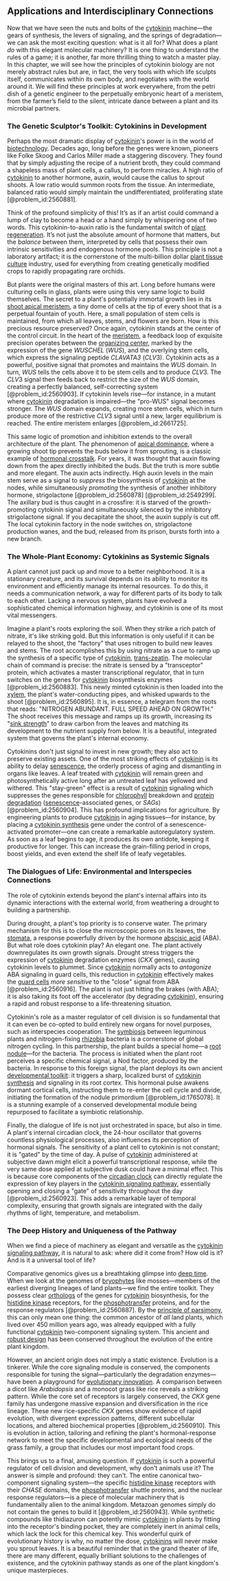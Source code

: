 ## Applications and Interdisciplinary Connections

Now that we have seen the nuts and bolts of the [cytokinin](@article_id:190638) machine—the gears of synthesis, the levers of signaling, and the springs of degradation—we can ask the most exciting question: what is it all for? What does a plant *do* with this elegant molecular machinery? It is one thing to understand the rules of a game; it is another, far more thrilling thing to watch a master play. In this chapter, we will see how the principles of cytokinin biology are not merely abstract rules but are, in fact, the very tools with which life sculpts itself, communicates within its own body, and negotiates with the world around it. We will find these principles at work everywhere, from the petri dish of a genetic engineer to the perpetually embryonic heart of a meristem, from the farmer’s field to the silent, intricate dance between a plant and its microbial partners.

### The Genetic Sculptor's Toolkit: Cytokinins in Development

Perhaps the most dramatic display of [cytokinin](@article_id:190638)'s power is in the world of [biotechnology](@article_id:140571). Decades ago, long before the genes were known, pioneers like Folke Skoog and Carlos Miller made a staggering discovery. They found that by simply adjusting the recipe of a nutrient broth, they could command a shapeless mass of plant cells, a callus, to perform miracles. A high ratio of [cytokinin](@article_id:190638) to another hormone, auxin, would cause the callus to sprout shoots. A low ratio would summon roots from the tissue. An intermediate, balanced ratio would simply maintain the undifferentiated, proliferating state [@problem_id:2560881].

Think of the profound simplicity of this! It’s as if an artist could command a lump of clay to become a head or a hand simply by whispering one of two words. This cytokinin-to-auxin ratio is the fundamental switch of [plant regeneration](@article_id:170889). It’s not just the absolute amount of hormone that matters, but the *balance* between them, interpreted by cells that possess their own intrinsic sensitivities and endogenous hormone pools. This principle is not a laboratory artifact; it is the cornerstone of the multi-billion dollar [plant tissue culture](@article_id:152642) industry, used for everything from creating genetically modified crops to rapidly propagating rare orchids.

But plants were the original masters of this art. Long before humans were culturing cells in glass, plants were using this very same logic to build themselves. The secret to a plant's potentially immortal growth lies in its [shoot apical meristem](@article_id:167513), a tiny dome of cells at the tip of every shoot that is a perpetual fountain of youth. Here, a small population of stem cells is maintained, from which all leaves, stems, and flowers are born. How is this precious resource preserved? Once again, cytokinin stands at the center of the control circuit. In the heart of the [meristem](@article_id:175629), a feedback loop of exquisite precision operates between the [organizing center](@article_id:271366), marked by the expression of the gene *WUSCHEL* ($WUS$), and the overlying stem cells, which express the signaling peptide *CLAVATA3* ($CLV3$). Cytokinin acts as a powerful, positive signal that promotes and maintains the *WUS* domain. In turn, $WUS$ tells the cells above it to be stem cells and to produce $CLV3$. The $CLV3$ signal then feeds back to restrict the size of the *WUS* domain, creating a perfectly balanced, self-correcting system [@problem_id:2560903]. If cytokinin levels rise—for instance, in a mutant where [cytokinin](@article_id:190638) degradation is impaired—the "pro-WUS" signal becomes stronger. The $WUS$ domain expands, creating more stem cells, which in turn produce more of the restrictive $CLV3$ signal until a new, larger equilibrium is reached. The entire meristem enlarges [@problem_id:2661725].

This same logic of promotion and inhibition extends to the overall architecture of the plant. The phenomenon of [apical dominance](@article_id:148587), where a growing shoot tip prevents the buds below it from sprouting, is a classic example of [hormonal crosstalk](@article_id:165609). For years, it was thought that auxin flowing down from the apex directly inhibited the buds. But the truth is more subtle and more elegant. The auxin acts indirectly. High auxin levels in the main stem serve as a signal to *suppress* the biosynthesis of [cytokinin](@article_id:190638) at the nodes, while simultaneously *promoting* the synthesis of another inhibitory hormone, strigolactone [@problem_id:2560878] [@problem_id:2549299]. The axillary bud is thus caught in a crossfire: it is starved of the growth-promoting cytokinin signal and simultaneously silenced by the inhibitory strigolactone signal. If you decapitate the shoot, the auxin supply is cut off. The local cytokinin factory in the node switches on, strigolactone production wanes, and the bud, released from its prison, bursts forth into a new branch.

### The Whole-Plant Economy: Cytokinins as Systemic Signals

A plant cannot just pack up and move to a better neighborhood. It is a stationary creature, and its survival depends on its ability to monitor its environment and efficiently manage its internal resources. To do this, it needs a communication network, a way for different parts of its body to talk to each other. Lacking a nervous system, plants have evolved a sophisticated chemical information highway, and cytokinin is one of its most vital messengers.

Imagine a plant's roots exploring the soil. When they strike a rich patch of nitrate, it's like striking gold. But this information is only useful if it can be relayed to the shoot, the "factory" that uses nitrogen to build new leaves and stems. The root accomplishes this by using nitrate as a cue to ramp up the synthesis of a specific type of [cytokinin](@article_id:190638), [trans-zeatin](@article_id:178084). The molecular chain of command is precise: the nitrate is sensed by a "transceptor" protein, which activates a master transcriptional regulator, that in turn switches on the genes for [cytokinin](@article_id:190638) biosynthesis enzymes [@problem_id:2560883]. This newly minted cytokinin is then loaded into the [xylem](@article_id:141125), the plant's water-conducting pipes, and whisked upwards to the shoot [@problem_id:2560895]. It is, in essence, a telegram from the roots that reads: "NITROGEN ABUNDANT. FULL SPEED AHEAD ON GROWTH." The shoot receives this message and ramps up its growth, increasing its "[sink strength](@article_id:176023)" to draw carbon from the leaves and matching its development to the nutrient supply from below. It is a beautiful, integrated system that governs the plant's internal economy.

Cytokinins don't just signal to invest in new growth; they also act to preserve existing assets. One of the most striking effects of [cytokinin](@article_id:190638) is its ability to delay [senescence](@article_id:147680), the orderly process of aging and dismantling in organs like leaves. A leaf treated with [cytokinin](@article_id:190638) will remain green and photosynthetically active long after an untreated leaf has yellowed and withered. This "stay-green" effect is a result of [cytokinin](@article_id:190638) signaling which suppresses the genes responsible for [chlorophyll](@article_id:143203) breakdown and [protein degradation](@article_id:187389) ([senescence](@article_id:147680)-associated genes, or *SAGs*) [@problem_id:2560904]. This has profound implications for agriculture. By engineering plants to produce [cytokinin](@article_id:190638) in aging tissues—for instance, by placing a [cytokinin synthesis](@article_id:169931) gene under the control of a senescence-activated promoter—one can create a remarkable autoregulatory system. As soon as a leaf begins to age, it produces its own antidote, keeping it productive for longer. This can increase the grain-filling period in crops, boost yields, and even extend the shelf life of leafy vegetables.

### The Dialogues of Life: Environmental and Interspecies Connections

The role of cytokinin extends beyond the plant's internal affairs into its dynamic interactions with the external world, from weathering a drought to building a partnership.

During drought, a plant's top priority is to conserve water. The primary mechanism for this is to close the microscopic pores on its leaves, the [stomata](@article_id:144521), a response powerfully driven by the hormone [abscisic acid](@article_id:149446) (ABA). But what role does cytokinin play? An elegant one. The plant actively downregulates its own growth signals. Drought stress triggers the expression of [cytokinin](@article_id:190638) degradation enzymes (*CKX* genes), causing cytokinin levels to plummet. Since [cytokinin](@article_id:190638) normally acts to *antagonize* ABA signaling in guard cells, this reduction in [cytokinin](@article_id:190638) effectively makes the [guard cells](@article_id:149117) *more sensitive* to the "close" signal from ABA [@problem_id:2560916]. The plant is not just hitting the brakes (with ABA); it is also taking its foot off the accelerator (by degrading [cytokinin](@article_id:190638)), ensuring a rapid and robust response to a life-threatening situation.

Cytokinin's role as a master regulator of cell division is so fundamental that it can even be co-opted to build entirely new organs for novel purposes, such as interspecies cooperation. The [symbiosis](@article_id:141985) between leguminous plants and nitrogen-fixing [rhizobia](@article_id:151424) bacteria is a cornerstone of global nitrogen cycling. In this partnership, the plant builds a special home—a [root nodule](@article_id:175066)—for the bacteria. The process is initiated when the plant root perceives a specific chemical signal, a Nod factor, produced by the bacteria. In response to this foreign signal, the plant deploys its own ancient [developmental toolkit](@article_id:190445): it triggers a sharp, localized burst of [cytokinin synthesis](@article_id:169931) and signaling in its root cortex. This hormonal pulse awakens dormant cortical cells, instructing them to re-enter the cell cycle and divide, initiating the formation of the nodule primordium [@problem_id:1765078]. It is a stunning example of a conserved developmental module being repurposed to facilitate a symbiotic relationship.

Finally, the dialogue of life is not just orchestrated in space, but also in time. A plant's internal circadian clock, the 24-hour oscillator that governs countless physiological processes, also influences its perception of hormonal signals. The sensitivity of a plant cell to cytokinin is not constant; it is "gated" by the time of day. A pulse of [cytokinin](@article_id:190638) administered at subjective dawn might elicit a powerful transcriptional response, while the very same dose applied at subjective dusk could have a minimal effect. This is because core components of the [circadian clock](@article_id:172923) can directly regulate the expression of key players in the [cytokinin signaling pathway](@article_id:166059), essentially opening and closing a "gate" of sensitivity throughout the day [@problem_id:2560923]. This adds a remarkable layer of temporal complexity, ensuring that growth signals are integrated with the daily rhythms of light, temperature, and metabolism.

### The Deep History and Uniqueness of the Pathway

When we find a piece of machinery as elegant and versatile as the [cytokinin signaling pathway](@article_id:166059), it is natural to ask: where did it come from? How old is it? And is it a universal tool of life?

Comparative genomics gives us a breathtaking glimpse into [deep time](@article_id:174645). When we look at the genomes of [bryophytes](@article_id:140346) like mosses—members of the earliest diverging lineages of land plants—we find the entire toolkit. They possess clear [orthologs](@article_id:269020) of the genes for [cytokinin](@article_id:190638) biosynthesis, for the [histidine kinase](@article_id:201365) receptors, for the [phosphotransfer](@article_id:166068) proteins, and for the response regulators [@problem_id:2560887]. By the [principle of parsimony](@article_id:142359), this can only mean one thing: the common ancestor of *all* land plants, which lived over 450 million years ago, was already equipped with a fully functional [cytokinin](@article_id:190638) two-component signaling system. This ancient and [robust design](@article_id:268948) has been conserved throughout the evolution of the entire plant kingdom.

However, an ancient origin does not imply a static existence. Evolution is a tinkerer. While the core signaling module is conserved, the components responsible for tuning the signal—particularly the degradation enzymes—have been a playground for [evolutionary innovation](@article_id:271914). A comparison between a dicot like *Arabidopsis* and a monocot grass like rice reveals a striking pattern. While the core set of receptors is largely conserved, the *CKX* gene family has undergone massive expansion and diversification in the rice lineage. These new rice-specific *CKX* genes show evidence of rapid evolution, with divergent expression patterns, different subcellular locations, and altered biochemical properties [@problem_id:2560910]. This is evolution in action, tailoring and refining the plant's hormonal-response network to meet the specific developmental and ecological needs of the grass family, a group that includes our most important food crops.

This brings us to a final, amusing question. If [cytokinin](@article_id:190638) is such a powerful regulator of cell division and development, why don't animals use it? The answer is simple and profound: they can't. The entire canonical two-component signaling system—the specific [histidine kinase](@article_id:201365) receptors with their $CHASE$ domains, the [phosphotransfer](@article_id:166068) shuttle proteins, and the nuclear response regulators—is a piece of molecular machinery that is fundamentally alien to the animal kingdom. Metazoan genomes simply do not contain the genes to build it [@problem_id:2560943]. While synthetic compounds like thidiazuron can potently mimic [cytokinin](@article_id:190638) in plants by fitting into the receptor's binding pocket, they are completely inert in animal cells, which lack the lock for this chemical key. This wonderful quirk of evolutionary history is why, no matter the dose, [cytokinins](@article_id:149274) will never make you sprout leaves. It is a beautiful reminder that in the grand theater of life, there are many different, equally brilliant solutions to the challenges of existence, and the cytokinin pathway stands as one of the plant kingdom's unique masterpieces.